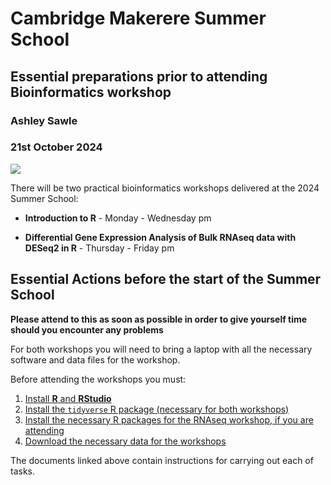 # Cambridge Makerere Summer School
## Essential preparations prior to attending Bioinformatics workshop
### Ashley Sawle
### 21st October 2024

![](./images/Logos.png)

There will be two practical bioinformatics workshops delivered at the 2024 Summer School:

* **Introduction to R**  - Monday - Wednesday pm

* **Differential Gene Expression Analysis of Bulk RNAseq data with DESeq2 in R** - Thursday - Friday pm

## **Essential Actions before the start of the Summer School** 

**Please attend to this as soon as possible in order to give yourself time should you encounter any problems**

For both workshops you will need to bring a laptop with all the necessary
software and data files for the workshop. 

Before attending the workshops you must:

1. [Install **R** and **RStudio**](Precourse_Instructions.html#installing-r-and-rstudio)
2. [Install the `tidyverse` R package (necessary for both workshops)](Precourse_Instructions.html#installing-the-tidyverse-r-package)
2. [Install the necessary R packages for the RNAseq workshop, if you are attending](Precourse_Instructions.html#installing-packages-for-the-differential-gene-expression-analysis-workshop)
3. [Download the necessary data for the workshops](Precourse_Instructions.html#installing-packages-for-the-differential-gene-expression-analysis-workshop)

The documents linked above contain instructions for carrying out each of tasks.

<!--
If you have any difficulty installing any of the software then please contact
Peter at sabakakipeterz@gmail.com for help.
-->

